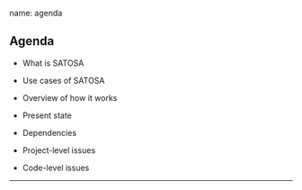name: agenda

## Agenda

* What is SATOSA

* Use cases of SATOSA

* Overview of how it works

* Present state

* Dependencies

* Project-level issues

* Code-level issues

---

